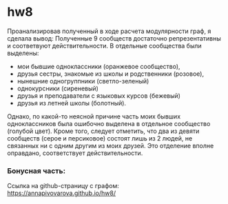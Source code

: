 # hw8
Проанализировав полученный в ходе расчета модулярности граф, я сделала вывод:
Полученные 9 сообществ достаточно репрезентативны и соответвуют действительности. 
В отдельные сообщества были выделены: 
+ мои бывшие одноклассники (оранжевое сообщество), 
+ друзья сестры, знакомые из школы и родственники (розовое), 
+ нынешние одногруппники (светло-зеленый) 
+ однокурсники (сиреневый)
+ друзья и преподаватели с языковых курсов (бежевый)
+ друзья из летней школы (болотный). 

Однако, по какой-то неясной причине часть моих бывших одноклассников была ошибочно выделена в отдельное сообщество (голубой цвет). Кроме того, следует отметить, что два из девяти сообществ (серое и персиковое) состоят лишь из 2 людей, не связанных ни с одним другим из моих друзей. Это отделение вполне оправдано, соответствует действительности. 

### Бонусная часть:
Ссылка на github-страницу с графом: https://annapivovarova.github.io/hw8/
